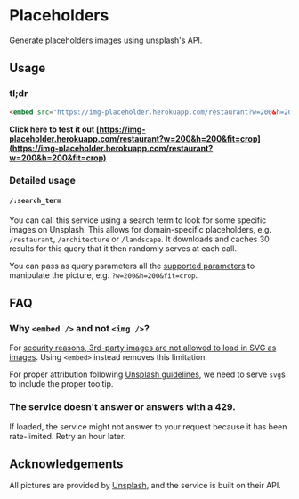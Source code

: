 # Placeholders

Generate placeholders images using unsplash's API.

## Usage

### tl;dr

```html
<embed src="https://img-placeholder.herokuapp.com/restaurant?w=200&h=200&fit=crop" />
```

**Click here to test it out [https://img-placeholder.herokuapp.com/restaurant?w=200&h=200&fit=crop](https://img-placeholder.herokuapp.com/restaurant?w=200&h=200&fit=crop)**

### Detailed usage

#### `/:search_term`

You can call this service using a search term to look for some specific images on Unsplash.
This allows for domain-specific placeholders, e.g. `/restaurant`, `/architecture` or `/landscape`.
It downloads and caches 30 results for this query that it then randomly serves at each call.

You can pass as query parameters all the [supported parameters](https://unsplash.com/documentation#supported-parameters) to manipulate the picture, e.g. `?w=200&h=200&fit=crop`.

## FAQ

### Why `<embed />` and not `<img />`?

For [security reasons, 3rd-party images are not allowed to load in SVG as images](https://bugzilla.mozilla.org/show_bug.cgi?id=628747).
Using `<embed>` instead removes this limitation.

For proper attribution following [Unsplash guidelines](https://unsplash.com/documentation#guidelines--crediting), we need to serve `svg`s to include the proper tooltip.

### The service doesn't answer or answers with a 429.

If loaded, the service might not answer to your request because it has been rate-limited.
Retry an hour later.

## Acknowledgements

All pictures are provided by [Unsplash](https://unsplash.com/), and the service is built on their API.
